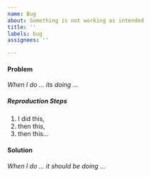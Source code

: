 ```yaml
---
name: Bug
about: Something is not working as intended
title: ''
labels: bug
assignees: ''

---
```


#### Problem

_When I do ... its doing ..._

##### Reproduction Steps

1. I did this,
2. then this,
3. then this...

#### Solution

_When I do ... it should be doing ..._
